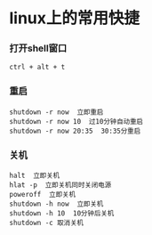 # linux上的常用快捷

### 打开shell窗口
```
ctrl + alt + t
```
### 重启
```
shutdown -r now  立即重启
shutdown -r now 10  过10分钟自动重启
shutdown -r now 20:35  30:35分重启
```

### 关机
```
halt  立即关机
hlat -p  立即关机同时关闭电源
poweroff  立即关机
shutdown -h now  立即关机
shutdown -h 10  10分钟后关机
shutdown -c 取消关机
```



